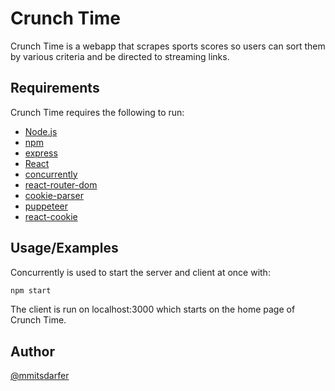 # Crunch Time

Crunch Time is a webapp that scrapes sports scores so users can sort them by various criteria
and be directed to streaming links.


## Requirements
Crunch Time requires the following to run:
* [Node.js](https://nodejs.org/en)
* [npm](https://www.npmjs.com/)
* [express](https://expressjs.com/)
* [React](https://react.dev/)
* [concurrently](https://www.npmjs.com/package/concurrently)
* [react-router-dom](https://www.npmjs.com/package/react-router-dom)
* [cookie-parser](https://www.npmjs.com/package/cookie-parser)
* [puppeteer](https://pptr.dev/)
* [react-cookie](https://www.npmjs.com/package/react-cookie)


## Usage/Examples

Concurrently is used to start the server and client at once with:
```javascript
npm start
```
The client is run on localhost:3000 which starts on the home page of Crunch Time.


## Author

[@mmitsdarfer](https://www.github.com/mmitsdarfer)

